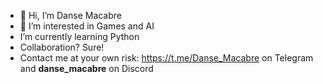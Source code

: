 - 👋 Hi, I’m Danse Macabre
- 👀 I’m interested in Games and AI
- I’m currently learning Python
- Collaboration? Sure! 
- Contact me at your own risk:
https://t.me/Danse_Macabre on Telegram and **__danse_macabre__** on Discord
